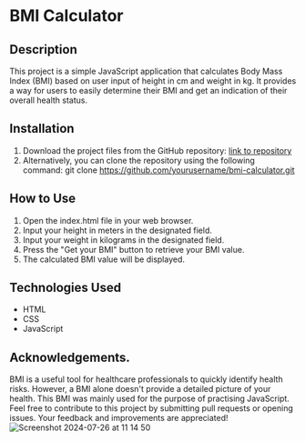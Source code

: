 # BMI Calculator

## Description
This project is a simple JavaScript application that calculates Body Mass Index (BMI) based on user input of height in cm and weight in kg. 
It provides a way for users to easily determine their BMI and get an indication of their overall health status.

## Installation
1. Download the project files from the GitHub repository: [link to repository](https://github.com/yourusername/bmi-calculator)
2. Alternatively, you can clone the repository using the following command:
   git clone https://github.com/yourusername/bmi-calculator.git

## How to Use
1. Open the index.html file in your web browser.
2. Input your height in meters in the designated field.
3. Input your weight in kilograms in the designated field.
4. Press the "Get your BMI" button to retrieve your BMI value.
5. The calculated BMI value will be displayed.

## Technologies Used
- HTML
- CSS
- JavaScript

## Acknowledgements.
BMI is a useful tool for healthcare professionals to quickly identify health risks. However, a BMI alone doesn't provide a detailed picture of your health.
This BMI was mainly used for the purpose of practising JavaScript. 
Feel free to contribute to this project by submitting pull requests or opening issues. 
Your feedback and improvements are appreciated!
![Screenshot 2024-07-26 at 11 14 50](https://github.com/user-attachments/assets/8361a957-ec22-43fb-9118-e4adfdfa7b42)

